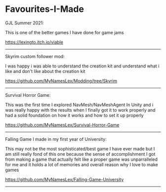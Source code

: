 # Favourites-I-Made
GJL Summer 2021:


This is one of the better games I have done for game jams

https://lexingto.itch.io/viable
_________________________________________________________________________________________________________________________________________________________________________
Skyrim custom follower mod:


I was happy i was able to understand the creation kit and understand what i like and don't like about the creation kit

https://github.com/MyNamesLex/Modding/tree/Skyrim
_________________________________________________________________________________________________________________________________________________________________________
Survival Horror Game:


This was the first time I explored NavMesh/NavMeshAgent In Unity and i was really happy with the results when I finally got it to work properly and had a solid foundation on how it works and how to set it up properly

https://github.com/MyNamesLex/Survival-Horror-Game
_________________________________________________________________________________________________________________________________________________________________________
Falling Game I made in my first year of University:


This may not be the most sophisticated/best game I have ever made but I am still really fond of this one because the sense of accomplishment I got from making a game that actually felt like a proper game was unparralleled for me and it holds a lot of memories and overall reason why I love to make games

https://github.com/MyNamesLex/Falling-Game-University
_________________________________________________________________________________________________________________________________________________________________________
